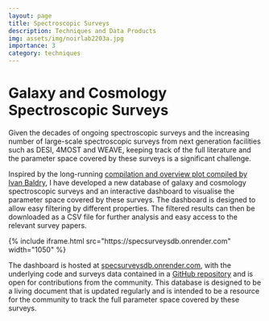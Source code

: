 ```yaml
---
layout: page
title: Spectroscopic Surveys
description: Techniques and Data Products
img: assets/img/noirlab2203a.jpg
importance: 3
category: techniques
---
```


# Galaxy and Cosmology Spectroscopic Surveys

Given the decades of ongoing spectroscopic surveys and the increasing number of large-scale spectroscopic surveys from next generation facilities such as DESI, 4MOST and WEAVE, keeping track of the full literature and the parameter space covered by these surveys is a significant challenge.

Inspired by the long-running [compilation and overview plot compiled by Ivan Baldry](https://www.astro.ljmu.ac.uk/~ikb/research/galaxy-redshift-surveys.html), I have developed a new database of galaxy and cosmology spectroscopic surveys and an interactive dashboard to visualise the parameter space covered by these surveys. The dashboard is designed to allow easy filtering by different properties. The filtered results can then be downloaded as a CSV file for further analysis and easy access to the relevant survey papers.

<div class="row">
    <div class="col-sm mt-3 mt-md-0">
        {% include iframe.html src="https://specsurveysdb.onrender.com" width="1050" %}
    </div>
</div>

The dashboard is hosted at [specsurveysdb.onrender.com](https://specsurveysdb.onrender.com), with the underlying code and surveys data contained in a [GitHub repository](http://dunkenj.github.io/specsurveysdb) and is open for contributions from the community. This database is designed to be a living document that is updated regularly and is intended to be a resource for the community to track the full parameter space covered by these surveys.
